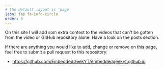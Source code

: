 ```yaml
---
# the default layout is 'page'
icon: fas fa-info-circle
order: 4
---
```


On this site I will add som extra context to the videos that can't be gotten from the video or GitHub repository alone. Have a look on the posts section.

If there are anything you would like to add, change or remove on this page, feel free to submit a pull request to this repository:
- https://github.com/EmbeddedGeekYT/embeddedgeekyt.github.io